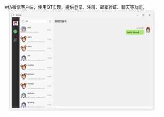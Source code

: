 #仿微信客户端，使用QT实现，提供登录、注册、邮箱验证、聊天等功能。
![image](https://github.com/1li2yang3/WeiXing_Client/blob/main/%E6%95%88%E6%9E%9C%E5%9B%BE.png)
